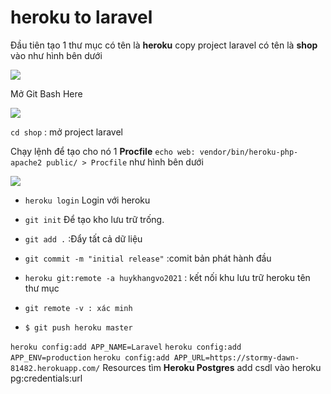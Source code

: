 # heroku to laravel
Đầu tiên tạo 1 thư mục có tên là **heroku** copy project laravel có tên là **shop** vào như hình bên dưới

![](https://i0.wp.com/s1.uphinh.org/2021/09/06/imagea093beaaf149beaf.png)

Mở Git Bash Here

![](https://i0.wp.com/s1.uphinh.org/2021/09/06/imagea6a97d492f24752e.png)

`cd shop` : mở project laravel

Chạy lệnh để tạo cho nó 1 **Procfile** `echo web: vendor/bin/heroku-php-apache2 public/ > Procfile` như hình bên dưới

![](https://i0.wp.com/s1.uphinh.org/2021/09/06/image467f87a071a47f18.png)

- `heroku login` Login với heroku

- `git init` Để tạo kho lưu trữ trống.

- `git add .` :Đẩy tất cả dữ liệu

- `git commit -m "initial release"` :comit bản phát hành đầu

- `heroku git:remote -a huykhangvo2021` : kết nối khu lưu trữ heroku tên thư mục

- `git remote -v : xác minh`

- `$ git push heroku master`

`heroku config:add APP_NAME=Laravel`
`heroku config:add APP_ENV=production`
`heroku config:add APP_URL=https://stormy-dawn-81482.herokuapp.com/`
Resources  tìm **Heroku Postgres**  add csdl vào
heroku pg:credentials:url

